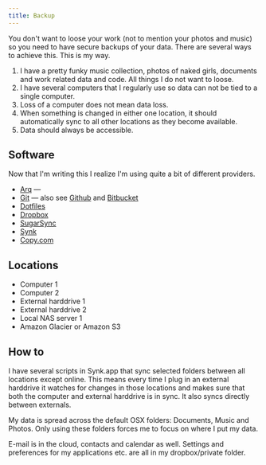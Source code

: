 ```yaml
---
title: Backup
---
```


You don't want to loose your work (not to mention your photos and music) so you need to have secure backups of your data. There are several ways to achieve this. This is my way.

1. I have a pretty funky music collection, photos of naked girls, documents and work related data and code. All things I do not want to loose.
2. I have several computers that I regularly use so data can not be tied to a single computer.
3. Loss of a computer does not mean data loss.
4. When something is changed in either one location, it should automatically sync to all other locations as they become available.
5. Data should always be accessible.

## Software

Now that I'm writing this I realize I'm using quite a bit of different providers.

- [Arq](http://www.haystacksoftware.com/arq) —
- [Git](http://git-scm.com) — also see [Github](https://github.com) and [Bitbucket](https://bitbucket.org)
- [Dotfiles](http://github.com/oskarrough/dotfiles)
- [Dropbox](http://dropbox.com)
- [SugarSync](http://sugarsync.com)
- [Synk](http://decimus.net/synk)
- [Copy.com](http://copy.com)

## Locations

- Computer 1
- Computer 2
- External harddrive 1
- External harddrive 2
- Local NAS server 1
- Amazon Glacier or Amazon S3

## How to

I have several scripts in Synk.app that sync selected folders between all locations except online. This means every time I plug in an external harddrive it watches for changes in those locations and makes sure that both the computer and external harddrive is in sync. It also syncs directly between externals.

My data is spread across the default OSX folders: Documents, Music and Photos. Only using these folders forces me to focus on where I put my data.

E-mail is in the cloud, contacts and calendar as well. Settings and preferences for my applications etc. are all in my dropbox/private folder.
